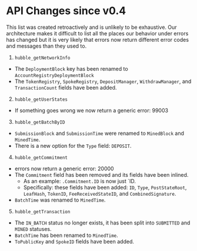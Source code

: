 API Changes since v0.4
==================

This list was created retroactively and is unlikely to be exhaustive. Our architecture
makes it difficult to list all the places our behavior under errors has changed but it is
very likely that errors now return different error codes and messages than they used to. 

1. `hubble_getNetworkInfo`
  - The `DeploymentBlock` key has been renamed to `AccountRegistryDeploymentBlock`
  - The `TokenRegistry`, `SpokeRegistry`, `DepositManager`, `WithdrawManager`, and
    `TransactionCount` fields have been added.

2. `hubble_getUserStates`
  - If something goes wrong we now return a generic error: 99003

3. `hubble_getBatchByID`
  - `SubmissionBlock` and `SubmissionTime` were renamed to `MinedBlock` and `MinedTime`.
  - There is a new option for the `Type` field: `DEPOSIT`.

4. `hubble_getCommitment`
  - errors now return a generic error: 20000
  - The `Commitment` field has been removed and its fields have been inlined.
    - As an example: `.Commitment.ID` is now just `ID.
    - Specifically: these fields have been added: `ID`, `Type`, `PostStateRoot`, `LeafHash`, `TokenID`, `FeeReceivedStateID`, and `CombinedSignature`.
  - `BatchTime` was renamed to `MinedTime`.

5. `hubble_getTransaction`
  - The `IN_BATCH` status no longer exists, it has been split into `SUBMITTED` and `MINED` statuses.
  - `BatchTime` has been renamed to `MinedTime`.
  - `ToPublicKey` and `SpokeID` fields have been added.
